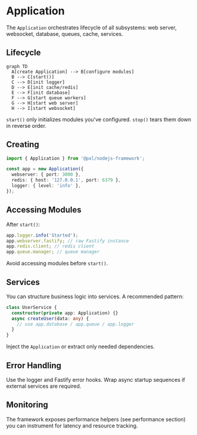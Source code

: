 # Application

The `Application` orchestrates lifecycle of all subsystems: web server, websocket, database, queues, cache, services.

## Lifecycle

```mermaid
graph TD
  A[create Application] --> B[configure modules]
  B --> C[start()]
  C --> D[init logger]
  D --> E[init cache/redis]
  E --> F[init database]
  F --> G[start queue workers]
  G --> H[start web server]
  H --> I[start websocket]
```

`start()` only initializes modules you've configured. `stop()` tears them down in reverse order.

## Creating

```ts
import { Application } from '@pxl/nodejs-framework';

const app = new Application({
  webserver: { port: 3000 },
  redis: { host: '127.0.0.1', port: 6379 },
  logger: { level: 'info' },
});
```

## Accessing Modules

After `start()`:

```ts
app.logger.info('Started');
app.webserver.fastify; // raw Fastify instance
app.redis.client; // redis client
app.queue.manager; // queue manager
```

Avoid accessing modules before `start()`.

## Services

You can structure business logic into services. A recommended pattern:

```ts
class UserService {
  constructor(private app: Application) {}
  async createUser(data: any) {
    // use app.database / app.queue / app.logger
  }
}
```

Inject the `Application` or extract only needed dependencies.

## Error Handling

Use the logger and Fastify error hooks. Wrap async startup sequences if external services are required.

## Monitoring

The framework exposes performance helpers (see performance section) you can instrument for latency and resource tracking.
